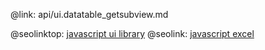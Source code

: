 @link: api/ui.datatable_getsubview.md

@seolinktop: [javascript ui library](https://webix.com)
@seolink: [javascript excel](https://webix.com/widget/excel_viewer/)